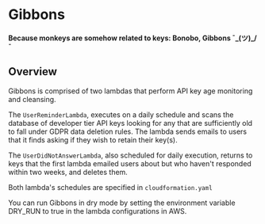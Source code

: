 # Gibbons

#### Because monkeys are somehow related to keys: Bonobo, Gibbons ¯\_(ツ)_/¯

## Overview
Gibbons is comprised of two lambdas that perform API key age monitoring and cleansing.

The `UserReminderLambda`, executes on a daily schedule and scans the database of developer tier API keys looking for any that are sufficiently old to fall under GDPR data deletion rules. The lambda sends emails to users that it finds asking if they wish to retain their key(s).

The `UserDidNotAnswerLambda`, also scheduled for daily execution, returns to keys that the first lambda emailed users about but who haven't responded within two weeks, and deletes them.

Both lambda's schedules are specified in `cloudformation.yaml`

You can run Gibbons in dry mode by setting the environment variable DRY_RUN to true in the lambda configurations in AWS.

